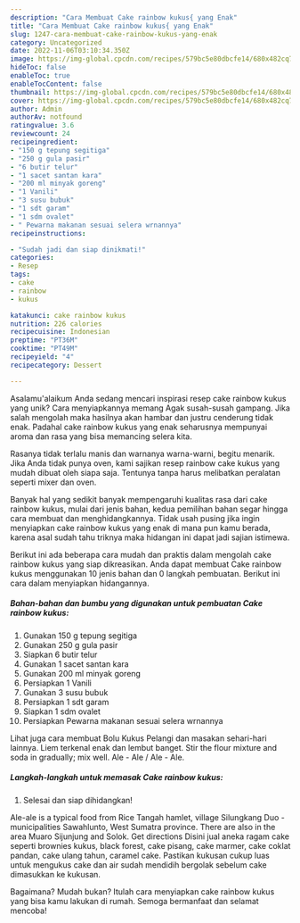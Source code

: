 ```yaml
---
description: "Cara Membuat Cake rainbow kukus{ yang Enak"
title: "Cara Membuat Cake rainbow kukus{ yang Enak"
slug: 1247-cara-membuat-cake-rainbow-kukus-yang-enak
category: Uncategorized
date: 2022-11-06T03:10:34.350Z
image: https://img-global.cpcdn.com/recipes/579bc5e80dbcfe14/680x482cq70/cake-rainbow-kukus-foto-resep-utama.jpg
hideToc: false
enableToc: true
enableTocContent: false
thumbnail: https://img-global.cpcdn.com/recipes/579bc5e80dbcfe14/680x482cq70/cake-rainbow-kukus-foto-resep-utama.jpg
cover: https://img-global.cpcdn.com/recipes/579bc5e80dbcfe14/680x482cq70/cake-rainbow-kukus-foto-resep-utama.jpg
author: Admin
authorAv: notfound
ratingvalue: 3.6
reviewcount: 24
recipeingredient:
- "150 g tepung segitiga"
- "250 g gula pasir"
- "6 butir telur"
- "1 sacet santan kara"
- "200 ml minyak goreng"
- "1 Vanili"
- "3 susu bubuk"
- "1 sdt garam"
- "1 sdm ovalet"
- " Pewarna makanan sesuai selera wrnannya"
recipeinstructions:

- "Sudah jadi dan siap dinikmati!"
categories:
- Resep
tags:
- cake
- rainbow
- kukus

katakunci: cake rainbow kukus 
nutrition: 226 calories
recipecuisine: Indonesian
preptime: "PT36M"
cooktime: "PT49M"
recipeyield: "4"
recipecategory: Dessert

---
```



Asalamu'alaikum Anda sedang mencari inspirasi resep cake rainbow kukus yang unik? Cara menyiapkannya memang Agak susah-susah gampang. Jika salah mengolah maka hasilnya akan hambar dan justru cenderung tidak enak. Padahal cake rainbow kukus yang enak seharusnya mempunyai aroma dan rasa yang bisa memancing selera kita.


Rasanya tidak terlalu manis dan warnanya warna-warni, begitu menarik. Jika Anda tidak punya oven, kami sajikan resep rainbow cake kukus yang mudah dibuat oleh siapa saja. Tentunya tanpa harus melibatkan peralatan seperti mixer dan oven.

Banyak hal yang sedikit banyak mempengaruhi kualitas rasa dari cake rainbow kukus, mulai dari jenis bahan, kedua pemilihan bahan segar hingga cara membuat dan menghidangkannya. Tidak usah pusing jika ingin menyiapkan cake rainbow kukus yang enak di mana pun kamu berada, karena asal sudah tahu triknya maka hidangan ini dapat jadi sajian istimewa.


Berikut ini ada beberapa cara mudah dan praktis dalam mengolah cake rainbow kukus yang siap dikreasikan. Anda dapat membuat Cake rainbow kukus menggunakan 10 jenis bahan dan 0 langkah pembuatan. Berikut ini cara dalam menyiapkan hidangannya.

<!--inarticleads1-->

##### Bahan-bahan dan bumbu yang digunakan untuk pembuatan Cake rainbow kukus:

1. Gunakan 150 g tepung segitiga
1. Gunakan 250 g gula pasir
1. Siapkan 6 butir telur
1. Gunakan 1 sacet santan kara
1. Gunakan 200 ml minyak goreng
1. Persiapkan 1 Vanili
1. Gunakan 3 susu bubuk
1. Persiapkan 1 sdt garam
1. Siapkan 1 sdm ovalet
1. Persiapkan  Pewarna makanan sesuai selera wrnannya


Lihat juga cara membuat Bolu Kukus Pelangi dan masakan sehari-hari lainnya. Liem terkenal enak dan lembut banget. Stir the flour mixture and soda in gradually; mix well. Ale - Ale / Ale - Ale. 

<!--inarticleads2-->

##### Langkah-langkah untuk memasak Cake rainbow kukus:


1. Selesai dan siap dihidangkan!

Ale-ale is a typical food from Rice Tangah hamlet, village Silungkang Duo - municipalities Sawahlunto, West Sumatra province. There are also in the area Muaro Sijunjung and Solok. Get directions Disini jual aneka ragam cake seperti brownies kukus, black forest, cake pisang, cake marmer, cake coklat pandan, cake ulang tahun, caramel cake. Pastikan kukusan cukup luas untuk mengukus cake dan air sudah mendidih bergolak sebelum cake dimasukkan ke kukusan. 

Bagaimana? Mudah bukan? Itulah cara menyiapkan cake rainbow kukus yang bisa kamu lakukan di rumah. Semoga bermanfaat dan selamat mencoba!
